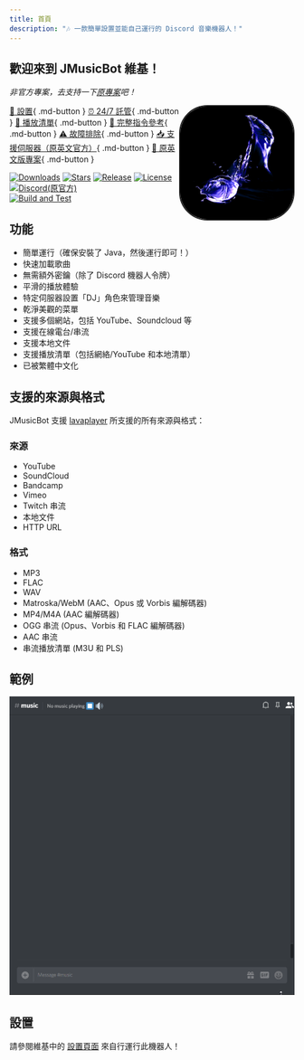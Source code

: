 ```yaml
---
title: 首頁
description: "🎶 一款簡單設置並能自己運行的 Discord 音樂機器人！"
---
```


## 歡迎來到 **JMusicBot** 維基！
_非官方專案，去支持一下[原專案](https://github.com/jagrosh/MusicBot)吧！_

<img align="right" src="assets/images/logo.png" style="border:2px solid;border-radius:50px;" height="200" width="200">

[🔢 設置](setup.md){ .md-button }
[⏰ 24/7 託管](hosting.md){ .md-button } 
[📃 播放清單](playlists.md){ .md-button } 
[📜 完整指令參考](commands.md){ .md-button } 
[⚠ 故障排除](troubleshooting.md){ .md-button } 
[📥 支援伺服器（原英文官方）](https://discord.gg/0p9LSGoRLu6Pet0k){ .md-button }
[📂 原英文版專案](https://github.com/jagrosh/MusicBot){ .md-button }

[![Downloads](https://img.shields.io/github/downloads/AvianJay/MusicBot-zh_tw/total.svg)](https://github.com/AvianJay/MusicBot-zh_tw/releases/latest)
[![Stars](https://img.shields.io/github/stars/AvianJay/MusicBot-zh_tw.svg)](https://github.com/AvianJay/MusicBot-zh_tw/stargazers)
[![Release](https://img.shields.io/github/release/AvianJay/MusicBot-zh_tw.svg)](https://github.com/AvianJay/MusicBot-zh_tw/releases/latest)
[![License](https://img.shields.io/github/license/AvianJay/MusicBot-zh_tw.svg)](https://github.com/AvianJay/MusicBot-zh_tw/blob/master/LICENSE)
[![Discord(原官方)](https://discordapp.com/api/guilds/147698382092238848/widget.png)](https://discord.gg/0p9LSGoRLu6Pet0k)<br>
[![Build and Test](https://github.com/AvianJay/MusicBot-zh_tw/actions/workflows/build-and-test.yml/badge.svg)](https://github.com/AvianJay/MusicBot-zh_tw/actions/workflows/build-and-test.yml)

## 功能
  * 簡單運行（確保安裝了 Java，然後運行即可！）
  * 快速加載歌曲
  * 無需額外密鑰（除了 Discord 機器人令牌）
  * 平滑的播放體驗
  * 特定伺服器設置「DJ」角色來管理音樂
  * 乾淨美觀的菜單
  * 支援多個網站，包括 YouTube、Soundcloud 等
  * 支援在線電台/串流
  * 支援本地文件
  * 支援播放清單（包括網絡/YouTube 和本地清單）
  * 已被繁體中文化

## 支援的來源與格式
JMusicBot 支援 [lavaplayer](https://github.com/sedmelluq/lavaplayer#supported-formats) 所支援的所有來源與格式：
### 來源
  * YouTube
  * SoundCloud
  * Bandcamp
  * Vimeo
  * Twitch 串流
  * 本地文件
  * HTTP URL
### 格式
  * MP3
  * FLAC
  * WAV
  * Matroska/WebM (AAC、Opus 或 Vorbis 編解碼器)
  * MP4/M4A (AAC 編解碼器)
  * OGG 串流 (Opus、Vorbis 和 FLAC 編解碼器)
  * AAC 串流
  * 串流播放清單 (M3U 和 PLS)

## 範例
![正載入範例...](assets/images/example.gif)

## 設置
請參閱維基中的 [設置頁面](setup.md) 來自行運行此機器人！
